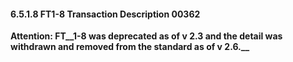 #### 6.5.1.8 FT1-8 Transaction Description 00362

**Attention: FT__1-8 was deprecated as of v 2.3 and the detail was withdrawn and removed from the standard as of v 2.6.__**
